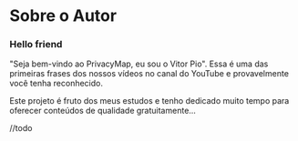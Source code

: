 # Sobre o Autor

### Hello friend

"Seja bem-vindo ao PrivacyMap, eu sou o Vitor Pio". Essa é uma das primeiras frases dos nossos vídeos no canal do YouTube e provavelmente você tenha reconhecido. 

Este projeto é fruto dos meus estudos e tenho dedicado muito tempo para oferecer conteúdos de qualidade gratuitamente...

//todo



### 



